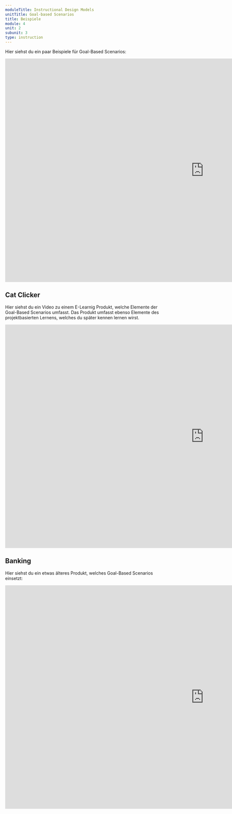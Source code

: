 ```yaml
---
moduleTitle: Instructional Design Models
unitTitle: Goal-based Scenarios
title: Beispiele
module: 4
unit: 2
subunit: 3
type: instruction
---
```


Hier siehst du ein paar Beispiele für Goal-Based Scenarios:

<iframe width="1280" height="720" src="https://www.youtube.com/embed/MV3k45bW3r4" frameborder="0" allow="accelerometer; autoplay; encrypted-media; gyroscope; picture-in-picture" allowfullscreen></iframe>

## Cat Clicker

Hier siehst du ein Video zu einem E-Learnig Produkt, welche Elemente der Goal-Based Scenarios umfasst. Das Produkt umfasst ebenso Elemente des projektbasierten Lernens, welches du später kennen lernen wirst. 

<iframe width="1280" height="720" src="https://www.youtube.com/embed/oimIfkNfSLs" frameborder="0" allow="accelerometer; autoplay; encrypted-media; gyroscope; picture-in-picture" allowfullscreen></iframe>

## Banking

Hier siehst du ein etwas älteres Produkt, welches Goal-Based Scenarios einsetzt:

<iframe width="1280" height="720" src="https://www.youtube.com/embed/SfU0cCVr6i0" frameborder="0" allow="accelerometer; autoplay; encrypted-media; gyroscope; picture-in-picture" allowfullscreen></iframe>